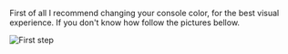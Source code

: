 First of all I recommend changing your console color, for the best visual experience. If you don't know how follow the pictures bellow.



![First step](https://user-images.githubusercontent.com/77575817/172133894-6dc60363-0549-413a-832b-757bf9b8c559.png)
